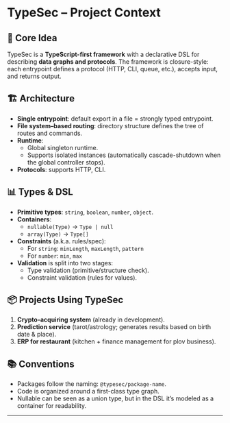 # TypeSec – Project Context

## 📌 Core Idea

TypeSec is a **TypeScript-first framework** with a declarative DSL for describing **data graphs and protocols**.
The framework is closure-style: each entrypoint defines a protocol (HTTP, CLI, queue, etc.), accepts input, and returns output.

## 🏗️ Architecture

- **Single entrypoint**: default export in a file = strongly typed entrypoint.
- **File system–based routing**: directory structure defines the tree of routes and commands.
- **Runtime**:
    - Global singleton runtime.
    - Supports isolated instances (automatically cascade-shutdown when the global controller stops).
- **Protocols**: supports HTTP, CLI.

## 📊 Types & DSL

- **Primitive types**: `string`, `boolean`, `number`, `object`.
- **Containers**:
    - `nullable(Type)` → `Type | null`
    - `array(Type)` → `Type[]`
- **Constraints** (a.k.a. rules/spec):
    - For `string`: `minLength`, `maxLength`, `pattern`
    - For `number`: `min`, `max`
- **Validation** is split into two stages:
    - Type validation (primitive/structure check).
    - Constraint validation (rules for values).

## 📦 Projects Using TypeSec

1. **Crypto-acquiring system** (already in development).
2. **Prediction service** (tarot/astrology; generates results based on birth date & place).
3. **ERP for restaurant** (kitchen + finance management for plov business).

## 📚 Conventions

- Packages follow the naming: `@typesec/package-name`.
- Code is organized around a first-class type graph.
- Nullable can be seen as a union type, but in the DSL it’s modeled as a container for readability.

---
